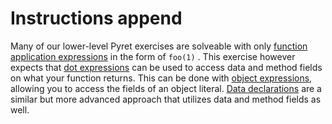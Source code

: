 # Instructions append

Many of our lower-level Pyret exercises are solveable with only [function application expressions] in the form of `foo(1)` . This exercise however expects that [dot expressions] can be used to access data and method fields on what your function returns. This can be done with [object expressions], allowing you to access the fields of an object literal. [Data declarations] are a similar but more advanced approach that utilizes data and method fields as well.

[function application expressions]: https://pyret.org/docs/latest/Expressions.html#%28part._s~3aapp-expr%29
[dot expressions]: https://pyret.org/docs/latest/Expressions.html#%28part._s~3adot-expr%29
[object expressions]: https://pyret.org/docs/latest/Expressions.html#%28elem._%28bnf-prod._%28.Pyret._obj-expr%29%29%29
[data declarations]: https://pyret.org/docs/latest/s_declarations.html#%28part._s~3adata-decl%29
